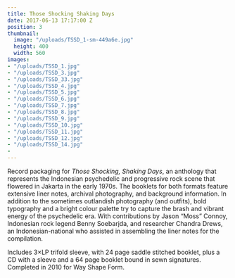 ```yaml
---
title: Those Shocking Shaking Days
date: 2017-06-13 17:17:00 Z
position: 3
thumbnail:
  image: "/uploads/TSSD_1-sm-449a6e.jpg"
  height: 400
  width: 560
images:
- "/uploads/TSSD_1.jpg"
- "/uploads/TSSD_3.jpg"
- "/uploads/TSSD_33.jpg"
- "/uploads/TSSD_4.jpg"
- "/uploads/TSSD_5.jpg"
- "/uploads/TSSD_6.jpg"
- "/uploads/TSSD_7.jpg"
- "/uploads/TSSD_8.jpg"
- "/uploads/TSSD_9.jpg"
- "/uploads/TSSD_10.jpg"
- "/uploads/TSSD_11.jpg"
- "/uploads/TSSD_12.jpg"
- "/uploads/TSSD_14.jpg"
- 
---
```


Record packaging for *Those Shocking, Shaking Days*, an anthology that represents the Indonesian psychedelic and progressive rock scene that flowered in Jakarta in the early 1970s. The booklets for both formats feature extensive liner notes, archival photography, and background information. In addition to the sometimes outlandish photography (and outfits), bold typography and a bright colour palette try to capture the brash and vibrant energy of the psychedelic era. With contributions by Jason “Moss” Connoy, Indonesian rock legend Benny Soebarjda, and researcher Chandra Drews, an Indonesian-national who assisted in assembling the liner notes for the compilation. 

Includes 3×LP trifold sleeve, with 24 page saddle stitched booklet, plus a CD with a sleeve and a 64 page booklet bound in sewn signatures. Completed in 2010 for Way Shape Form.